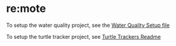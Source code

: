 # re:mote

To setup the water quality project, see the [Water Quality Setup file](Documentation/Setup/Water_Quality_Setup.md)

To setup the turtle tracker project, see [Turtle Trackers Readme](Turtle_Trackers)